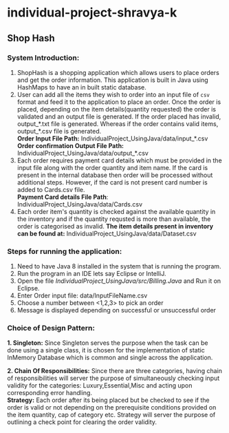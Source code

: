 # individual-project-shravya-k

## Shop Hash 
### System Introduction:
1. ShopHash is a shopping application which allows users to place orders and get the order information. This application is built in Java using HashMaps to have an in built static database.
2. User can add all the items they wish to order into an input file of `csv` format and feed it to the application to place an order. Once the order is placed, depending on the item details(quantity requested) the order is validated and an output file is generated. If the order placed has invalid, output_\*.txt file is generated. Whereas if the order contains valid items, output_\*.csv file is generated. <br />
**Order Input File Path:** IndividualProject_UsingJava/data/input_\*.csv<br />
**Order confirmation Output File Path:** IndividualProject_UsingJava/data/output_\*.csv
3. Each order requires payment card details which must be provided in the input file along with the order quantity and item name. If the card is present in the internal database then order will be processed without additional steps. However, if the card is not present card number is added to Cards.csv file. <br />
**Payment Card details File Path**: IndividualProject_UsingJava/data/Cards.csv
4. Each order item's quantity is checked against the available quantity in the inventory and if the quantity requsted is more than available, the order is categorised as invalid.
**The item details present in inventory can be found at:** IndividualProject_UsingJava/data/Dataset.csv

### Steps for running the application:
1. Need to have Java 8 installed in the system that is running the program.
2. Run the program in an IDE lets say Eclipse or IntelliJ.
3. Open the file *IndividualProject_UsingJava/src/Billing.Java* and Run it on Eclipse.
4. Enter Order input file: data/InputFileName.csv
   <Enter File path here>
5. Choose a number between <1,2,3> to pick an order
6. Message is displayed depending on successful or unsuccessful order
  
### Choice of Design Pattern:
**1. Singleton:** Since Singleton serves the purpose when the task can be done using a single class, it is chosen for the implementation of static InMemory Database which is common and single across the application.<br />

**2. Chain Of Responsibilities:** Since there are three categories, having chain of responsibilities will server the purpose of simultaneously checking input validity for the categories: Luxury,Essential,Misc and acting upon corresponding error handling.<br />
**Strategy:** Each order after its being placed but be checked to see if the order is valid or not depending on the prerequisite conditions provided on the item quantity, cap of category etc. Strategy will server the purpose of outlining a check point for clearing the order validity.<br />
  
  
  

